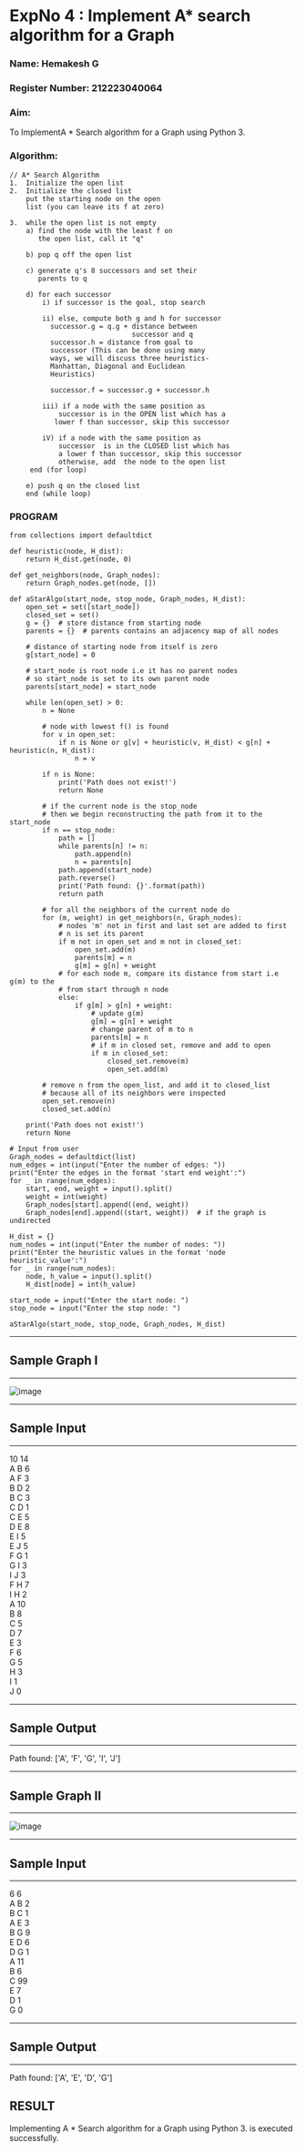 <h1>ExpNo 4 : Implement A* search algorithm for a Graph</h1> 
<h3>Name: Hemakesh G    </h3>
<h3>Register Number: 212223040064          </h3>
<H3>Aim:</H3>
<p>To ImplementA * Search algorithm for a Graph using Python 3.</p>
<H3>Algorithm:</H3>

``````
// A* Search Algorithm
1.  Initialize the open list
2.  Initialize the closed list
    put the starting node on the open 
    list (you can leave its f at zero)

3.  while the open list is not empty
    a) find the node with the least f on 
       the open list, call it "q"

    b) pop q off the open list
  
    c) generate q's 8 successors and set their 
       parents to q
   
    d) for each successor
        i) if successor is the goal, stop search
        
        ii) else, compute both g and h for successor
          successor.g = q.g + distance between 
                              successor and q
          successor.h = distance from goal to 
          successor (This can be done using many 
          ways, we will discuss three heuristics- 
          Manhattan, Diagonal and Euclidean 
          Heuristics)
          
          successor.f = successor.g + successor.h

        iii) if a node with the same position as 
            successor is in the OPEN list which has a 
           lower f than successor, skip this successor

        iV) if a node with the same position as 
            successor  is in the CLOSED list which has
            a lower f than successor, skip this successor
            otherwise, add  the node to the open list
     end (for loop)
  
    e) push q on the closed list
    end (while loop)

``````
### PROGRAM
```
from collections import defaultdict

def heuristic(node, H_dist):
    return H_dist.get(node, 0)

def get_neighbors(node, Graph_nodes):
    return Graph_nodes.get(node, [])

def aStarAlgo(start_node, stop_node, Graph_nodes, H_dist):
    open_set = set([start_node])
    closed_set = set()
    g = {}  # store distance from starting node
    parents = {}  # parents contains an adjacency map of all nodes

    # distance of starting node from itself is zero
    g[start_node] = 0

    # start_node is root node i.e it has no parent nodes
    # so start_node is set to its own parent node
    parents[start_node] = start_node

    while len(open_set) > 0:
        n = None

        # node with lowest f() is found
        for v in open_set:
            if n is None or g[v] + heuristic(v, H_dist) < g[n] + heuristic(n, H_dist):
                n = v

        if n is None:
            print('Path does not exist!')
            return None

        # if the current node is the stop_node
        # then we begin reconstructing the path from it to the start_node
        if n == stop_node:
            path = []
            while parents[n] != n:
                path.append(n)
                n = parents[n]
            path.append(start_node)
            path.reverse()
            print('Path found: {}'.format(path))
            return path

        # for all the neighbors of the current node do
        for (m, weight) in get_neighbors(n, Graph_nodes):
            # nodes 'm' not in first and last set are added to first
            # n is set its parent
            if m not in open_set and m not in closed_set:
                open_set.add(m)
                parents[m] = n
                g[m] = g[n] + weight
            # for each node m, compare its distance from start i.e g(m) to the
            # from start through n node
            else:
                if g[m] > g[n] + weight:
                    # update g(m)
                    g[m] = g[n] + weight
                    # change parent of m to n
                    parents[m] = n
                    # if m in closed set, remove and add to open
                    if m in closed_set:
                        closed_set.remove(m)
                        open_set.add(m)

        # remove n from the open_list, and add it to closed_list
        # because all of its neighbors were inspected
        open_set.remove(n)
        closed_set.add(n)

    print('Path does not exist!')
    return None

# Input from user
Graph_nodes = defaultdict(list)
num_edges = int(input("Enter the number of edges: "))
print("Enter the edges in the format 'start end weight':")
for _ in range(num_edges):
    start, end, weight = input().split()
    weight = int(weight)
    Graph_nodes[start].append((end, weight))
    Graph_nodes[end].append((start, weight))  # if the graph is undirected

H_dist = {}
num_nodes = int(input("Enter the number of nodes: "))
print("Enter the heuristic values in the format 'node heuristic_value':")
for _ in range(num_nodes):
    node, h_value = input().split()
    H_dist[node] = int(h_value)

start_node = input("Enter the start node: ")
stop_node = input("Enter the stop node: ")

aStarAlgo(start_node, stop_node, Graph_nodes, H_dist)

```


<hr>
<h2>Sample Graph I</h2>
<hr>

![image](https://github.com/natsaravanan/19AI405FUNDAMENTALSOFARTIFICIALINTELLIGENCE/assets/87870499/b1377c3f-011a-4c0f-a843-516842ae056a)

<hr>
<h2>Sample Input</h2>
<hr>
10 14 <br>
A B 6 <br>
A F 3 <br>
B D 2 <br>
B C 3 <br>
C D 1 <br>
C E 5 <br>
D E 8 <br>
E I 5 <br>
E J 5 <br>
F G 1 <br>
G I 3 <br>
I J 3 <br>
F H 7 <br>
I H 2 <br>
A 10 <br>
B 8 <br>
C 5 <br>
D 7 <br>
E 3 <br>
F 6 <br>
G 5 <br>
H 3 <br>
I 1 <br>
J 0 <br>
<hr>
<h2>Sample Output</h2>
<hr>
Path found: ['A', 'F', 'G', 'I', 'J']


<hr>
<h2>Sample Graph II</h2>
<hr>

![image](https://github.com/natsaravanan/19AI405FUNDAMENTALSOFARTIFICIALINTELLIGENCE/assets/87870499/acbb09cb-ed39-48e5-a59b-2f8d61b978a3)


<hr>
<h2>Sample Input</h2>
<hr>
6 6 <br>
A B 2 <br>
B C 1 <br>
A E 3 <br>
B G 9 <br>
E D 6 <br>
D G 1 <br>
A 11 <br>
B 6 <br>
C 99 <br>
E 7 <br>
D 1 <br>
G 0 <br>
<hr>
<h2>Sample Output</h2>
<hr>
Path found: ['A', 'E', 'D', 'G']

<h2>RESULT</h2>
Implementing A * Search algorithm for a Graph using Python 3. is executed successfully.
